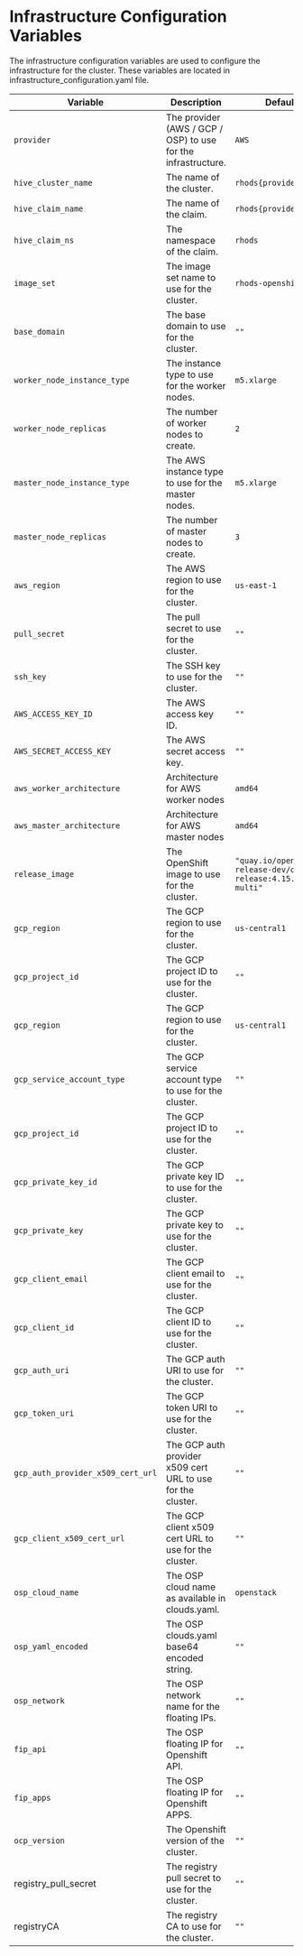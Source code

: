 # Infrastructure Configuration Variables

The infrastructure configuration variables are used to configure the infrastructure for the cluster. These variables are located in  infrastructure_configuration.yaml file. 

| Variable | Description | Default | Provider |
| -------- | ----------- | ------- | -------- |
| `provider` | The provider (AWS / GCP / OSP) to use for the infrastructure. | `AWS` | `all` |
| `hive_cluster_name` | The name of the cluster. | `rhods{provider}` | `all` |
| `hive_claim_name` | The name of the claim. | `rhods{provider}claim` | `all` |
| `hive_claim_ns` | The namespace of the claim. | `rhods` | `all` |
| `image_set` | The image set name to use for the cluster. | `rhods-openshift` | `all` |
| `base_domain` | The base domain to use for the cluster. | `""` | `aws` |
| `worker_node_instance_type` | The instance type to use for the worker nodes. | `m5.xlarge` | `all` |
| `worker_node_replicas` | The number of worker nodes to create. | `2` | `all` |
| `master_node_instance_type` | The AWS instance type to use for the master nodes. | `m5.xlarge` | `all` |
| `master_node_replicas` | The number of master nodes to create. | `3` | `all` |
| `aws_region` | The AWS region to use for the cluster. | `us-east-1` | `aws` |
| `pull_secret` | The pull secret to use for the cluster. | `""` | `all` |
| `ssh_key` | The SSH key to use for the cluster. | `""` | `all` |
| `AWS_ACCESS_KEY_ID` | The AWS access key ID. | `""` | `aws` |
| `AWS_SECRET_ACCESS_KEY` | The AWS secret access key. | `""` | `aws` |
| `aws_worker_architecture` | Architecture for AWS worker nodes | `amd64`                                                     | `aws` |
| `aws_master_architecture` | Architecture for AWS master nodes | `amd64`                                                     | `aws` |
| `release_image` | The OpenShift image to use for the cluster. | `"quay.io/openshift-release-dev/ocp-release:4.15.25-multi"` | `all` |
| `gcp_region` | The GCP region to use for the cluster. | `us-central1` | `gcp` |
| `gcp_project_id` | The GCP project ID to use for the cluster. | `""` | `gcp` |
| `gcp_region` | The GCP region to use for the cluster. | `us-central1` | `gcp` |
| `gcp_service_account_type` | The GCP service account type to use for the cluster. | `""` | `gcp` |
| `gcp_project_id` | The GCP project ID to use for the cluster. | `""` | `gcp` |
| `gcp_private_key_id` | The GCP private key ID to use for the cluster. | `""` | `gcp` |
| `gcp_private_key` | The GCP private key to use for the cluster. | `""` | `gcp` |
| `gcp_client_email` | The GCP client email to use for the cluster. | `""` | `gcp` |
| `gcp_client_id` | The GCP client ID to use for the cluster. | `""` | `gcp` |
| `gcp_auth_uri` | The GCP auth URI to use for the cluster. | `""` | `gcp` |
| `gcp_token_uri` | The GCP token URI to use for the cluster. | `""` | `gcp` |
| `gcp_auth_provider_x509_cert_url` | The GCP auth provider x509 cert URL to use for the cluster. | `""` | `gcp` |
| `gcp_client_x509_cert_url` | The GCP client x509 cert URL to use for the cluster. | `""` | `gcp` |
| `osp_cloud_name` | The OSP cloud name as available in clouds.yaml. | `openstack` | `osp` |
| `osp_yaml_encoded` | The OSP clouds.yaml base64 encoded string. | `""` | `osp` |
| `osp_network` | The OSP network name for the floating IPs. | `""` | `osp` |
| `fip_api` | The OSP floating IP for Openshift API. | `""` | `osp` |
| `fip_apps` | The OSP floating IP for Openshift APPS. | `""` | `osp` |
| `ocp_version` | The Openshift version of the cluster. | `""` | `osp` |
| registry_pull_secret | The registry pull secret to use for the cluster. | `""` | `all` |
| registryCA | The registry CA to use for the cluster. | `""` | `all` |

